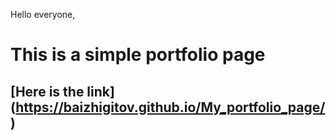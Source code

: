 Hello everyone, 

# This is a simple portfolio page 

## [Here is the link] (https://baizhigitov.github.io/My_portfolio_page/)
